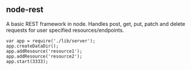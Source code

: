 node-rest
---------

A basic REST framework in node. Handles post, get, put, patch and delete requests for user specified resources/endpoints.

    var app = require('./lib/server');
    app.createDataDir();
    app.addResource('resource1');
    app.addResource('resource2');
    app.start(3333);


